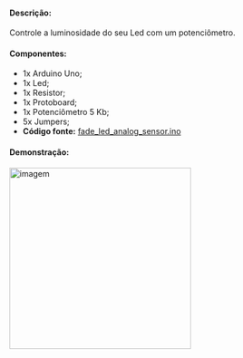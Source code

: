<h4>Descrição: </h4>

Controle a luminosidade do seu Led com um potenciômetro.

<h4>Componentes: </h4>

 - 1x Arduino Uno;
 - 1x Led;
 - 1x Resistor;
 - 1x Protoboard;
 - 1x Potenciômetro 5 Kb;
 - 5x Jumpers;
 - <b>Código fonte:</b> <a href="https://github.com/paulotokarski/projetosArduino/blob/master/fade_led_analog_sensor/fade_led_analog_sensor.ino">fade_led_analog_sensor.ino</a>

<h4>Demonstração: </h4>
<p>
 <img src="https://github.com/paulotokarski/projetosArduino/blob/master/fade_led_analog_sensor/fade_led_analog_sensor_bb.png"height="320px" width="auto" alt="imagem">
</p>
